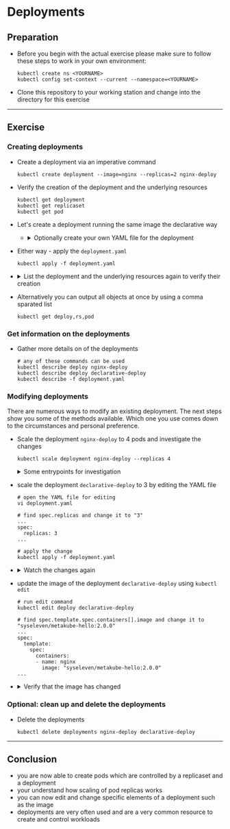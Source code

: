 # Deployments

## Preparation

* Before you begin with the actual exercise please make sure to follow these steps to work in your own environment:

  ```shell
  kubectl create ns <YOURNAME>
  kubectl config set-context --current --namespace=<YOURNAME>
  ```

* Clone this repository to your working station and change into the directory for this exercise

---

## Exercise

### Creating deployments

* Create a deployment via an imperative command

  ```shell
  kubectl create deployment --image=nginx --replicas=2 nginx-deploy
  ```

* Verify the creation of the deployment and the underlying resources

  ```shell
  kubectl get deployment
  kubectl get replicaset
  kubectl get pod
  ```

* Let's create a deployment running the same image the declarative way
  * <details><summary>Optionally create your own YAML file for the deployment</summary>

    ```shell
    kubectl create deployment declarative-deploy --image=nginx --replicas=2 --dry-run=client -o yaml > deployment.yaml
    ```

    </details>

* Either way - apply the `deployment.yaml`

  ```shell
  kubectl apply -f deployment.yaml
  ```

* <details><summary>List the deployment and the underlying resources again to verify their creation</summary>

  ```shell
  kubectl get deployment
  kubectl get replicaset
  kubectl get pod
  ```
* Alternatively you can output all objects at once by using a comma sparated list
  
  ```shell
  kubectl get deploy,rs,pod
  ```

  </details>

### Get information on the deployments

* Gather more details on of the deployments

  ```shell
  # any of these commands can be used
  kubectl describe deploy nginx-deploy
  kubectl describe deploy declarative-deploy
  kubectl describe -f deployment.yaml
  ```

### Modifying deployments

There are numerous ways to modify an existing deployment.
The next steps show you some of the methods available.
Which one you use comes down to the circumstances and personal preference.

* Scale the deployment `nginx-deploy` to 4 pods and investigate the changes

  ```shell
  kubectl scale deployment nginx-deploy --replicas 4
  ```

  <details><summary>Some entrypoints for investigation</summary>

  ```shell
  kubectl get deployment
  kubectl get replicaset
  kubectl get pod
  kubectl describe deploy nginx-deploy
  ```

  </details>

* scale the deployment `declarative-deploy` to 3 by editing the YAML file

  ```shell
  # open the YAML file for editing
  vi deployment.yaml
  
  # find spec.replicas and change it to "3"
  ...
  spec:
    replicas: 3
  ...
  
  # apply the change
  kubectl apply -f deployment.yaml
  ```

* <details><summary>Watch the changes again</summary>

  ```shell
  kubectl get deployment
  kubectl get replicaset
  kubectl get pod
  kubectl describe deploy nginx-deploy
  kubectl describe deploy declarative-deploy
  ```

  </details>

* update the image of the deployment `declarative-deploy` using `kubectl edit`

  ```shell
  # run edit command
  kubectl edit deploy declarative-deploy
  
  # find spec.template.spec.containers[].image and change it to "syseleven/metakube-hello:2.0.0"
  ...
  spec:
    template:
      spec:
        containers:
        - name: nginx
          image: "syseleven/metakube-hello:2.0.0"
  ...
  ```

* <details><summary>Verify that the image has changed</summary>

  ```shell
  kubectl describe deploy declarative-deploy
  ```

  </details>

### Optional: clean up and delete the deployments

* Delete the deployments

  ```shell
  kubectl delete deployments nginx-deploy declarative-deploy
  ```

---

## Conclusion

* you are now able to create pods which are controlled by a replicaset and a deployment
* your understand how scaling of pod replicas works
* you can now edit and change specific elements of a deployment such as the image
* deployments are very often used and are a very common resource to create and control workloads
